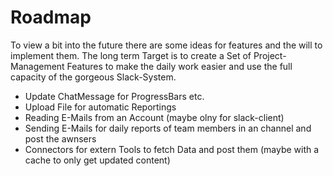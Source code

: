 # Roadmap

To view a bit into the future there are some ideas for features and the will to implement them. The long term Target is to create a Set of Project-Management Features to make the daily work easier and use the full capacity of the gorgeous Slack-System.

* Update ChatMessage for ProgressBars etc.
* Upload File for automatic Reportings
* Reading E-Mails from an Account (maybe olny for slack-client)
* Sending E-Mails for daily reports of team members in an channel and post the awnsers
* Connectors for extern Tools to fetch Data and post them (maybe with a cache to only get updated content)
